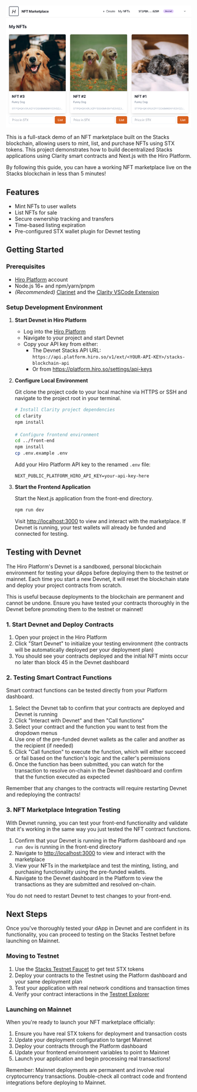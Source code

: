 ![NFT Marketplace on Stacks](./marketplace-screenshot.png)

This is a full-stack demo of an NFT marketplace built on the Stacks blockchain, allowing users to mint, list, and purchase NFTs using STX tokens. This project demonstrates how to build decentralized Stacks applications using Clarity smart contracts and Next.js with the Hiro Platform.

By following this guide, you can have a working NFT marketplace live on the Stacks blockchain in less than 5 minutes!

## Features

- Mint NFTs to user wallets
- List NFTs for sale
- Secure ownership tracking and transfers
- Time-based listing expiration
- Pre-configured STX wallet plugin for Devnet testing

## Getting Started

### Prerequisites

- [Hiro Platform](https://platform.hiro.so) account
- Node.js 16+ and npm/yarn/pnpm
- *(Recommended)* [Clarinet](https://github.com/hirosystems/clarinet) and the [Clarity VSCode Extension](https://marketplace.visualstudio.com/items?itemName=HiroSystems.clarity-lsp)

### Setup Development Environment

1. **Start Devnet in Hiro Platform**
   - Log into the [Hiro Platform](https://platform.hiro.so)
   - Navigate to your project and start Devnet
   - Copy your API key from either:
     - The Devnet Stacks API URL: `https://api.platform.hiro.so/v1/ext/<YOUR-API-KEY>/stacks-blockchain-api`
     - Or from https://platform.hiro.so/settings/api-keys

2. **Configure Local Environment**
   
   Git clone the project code to your local machine via HTTPS or SSH and navigate to the project root in your terminal.
   ```bash
   # Install Clarity project dependencies
   cd clarity
   npm install

   # Configure frontend environment
   cd ../front-end
   npm install
   cp .env.example .env
   ```
   Add your Hiro Platform API key to the renamed `.env` file:
   ```
   NEXT_PUBLIC_PLATFORM_HIRO_API_KEY=your-api-key-here
   ```

3. **Start the Frontend Application**
   
   Start the Next.js application from the front-end directory.
   ```bash
   npm run dev
   ```
   Visit [http://localhost:3000](http://localhost:3000) to view and interact with the marketplace. If Devnet is running, your test wallets will already be funded and connected for testing.

## Testing with Devnet

The Hiro Platform's Devnet is a sandboxed, personal blockchain environment for testing your dApps before deploying them to the testnet or mainnet. Each time you start a new Devnet, it will reset the blockchain state and deploy your project contracts from scratch.

This is useful because deployments to the blockchain are permanent and cannot be undone. Ensure you have tested your contracts thoroughly in the Devnet before promoting them to the testnet or mainnet!

### 1. Start Devnet and Deploy Contracts

1. Open your project in the Hiro Platform
2. Click "Start Devnet" to initialize your testing environment (the contracts will be automatically deployed per your deployment plan)
3. You should see your contracts deployed and the initial NFT mints occur no later than block 45 in the Devnet dashboard

### 2. Testing Smart Contract Functions

Smart contract functions can be tested directly from your Platform dashboard.

1. Select the Devnet tab to confirm that your contracts are deployed and Devnet is running
2. Click "Interact with Devnet" and then "Call functions"
3. Select your contract and the function you want to test from the dropdown menus
4. Use one of the pre-funded devnet wallets as the caller and another as the recipient (if needed)
5. Click "Call function" to execute the function, which will either succeed or fail based on the function's logic and the caller's permissions
6. Once the function has been submitted, you can watch for the transaction to resolve on-chain in the Devnet dashboard and confirm that the function executed as expected

Remember that any changes to the contracts will require restarting Devnet and redeploying the contracts!

### 3. NFT Marketplace Integration Testing

With Devnet running, you can test your front-end functionality and validate that it's working in the same way you just tested the NFT contract functions.

1. Confirm that your Devnet is running in the Platform dashboard and `npm run dev` is running in the front-end directory
2. Navigate to [http://localhost:3000](http://localhost:3000) to view and interact with the marketplace
3. View your NFTs in the marketplace and test the minting, listing, and purchasing functionality using the pre-funded wallets.
4. Navigate to the Devnet dashboard in the Platform to view the transactions as they are submitted and resolved on-chain.

You do not need to restart Devnet to test changes to your front-end.

## Next Steps
Once you've thoroughly tested your dApp in Devnet and are confident in its functionality, you can proceed to testing on the Stacks Testnet before launching on Mainnet.

### Moving to Testnet

1. Use the [Stacks Testnet Faucet](https://explorer.hiro.so/sandbox/faucet?chain=testnet) to get test STX tokens
2. Deploy your contracts to the Testnet using the Platform dashboard and your same deployment plan
3. Test your application with real network conditions and transaction times
4. Verify your contract interactions in the [Testnet Explorer](https://explorer.hiro.so/?chain=testnet)

### Launching on Mainnet

When you're ready to launch your NFT marketplace officially:

1. Ensure you have real STX tokens for deployment and transaction costs
2. Update your deployment configuration to target Mainnet
3. Deploy your contracts through the Platform dashboard
4. Update your frontend environment variables to point to Mainnet
5. Launch your application and begin processing real transactions!

Remember: Mainnet deployments are permanent and involve real cryptocurrency transactions. Double-check all contract code and frontend integrations before deploying to Mainnet.

